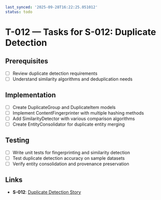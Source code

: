 ```yaml
last_synced: '2025-09-28T16:22:25.051012'
status: todo
```

# T-012 — Tasks for S-012: Duplicate Detection

## Prerequisites
- [ ] Review duplicate detection requirements
- [ ] Understand similarity algorithms and deduplication needs

## Implementation
- [ ] Create DuplicateGroup and DuplicateItem models
- [ ] Implement ContentFingerprinter with multiple hashing methods
- [ ] Add SimilarityDetector with various comparison algorithms
- [ ] Create EntityConsolidator for duplicate entity merging

## Testing
- [ ] Write unit tests for fingerprinting and similarity detection
- [ ] Test duplicate detection accuracy on sample datasets
- [ ] Verify entity consolidation and provenance preservation

## Links
- **S-012**: [Duplicate Detection Story](../stories/S-012-duplicate-detection.md)
